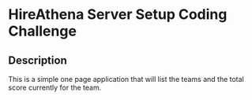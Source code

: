 # HireAthena Server Setup Coding Challenge

## Description

This is a simple one page application that will list the teams and the
total score currently for the team.

